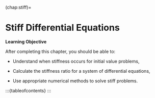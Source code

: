 (chap:stiff)=
# Stiff Differential Equations

**Learning Objective**

After completing this chapter, you should be able to:

+ Understand when stiffness occurs for initial value problems,

+ Calculate the stiffness ratio for a system of differential equations,

+ Use appropriate numerical methods to solve stiff problems.

:::{tableofcontents}
:::